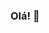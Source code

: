 ### Olá! 👋

<!--
**griffan113/griffan113** is a ✨ _special_ ✨ repository because its `README.md` (this file) appears on your GitHub profile.

- 🔭 I’m currently working on ...
- 🌱 Estou aprendendo Desenvolvimento WEB.
- 📫 Me adicione no Discord: GriFFan (Eliel) #6121
-->
